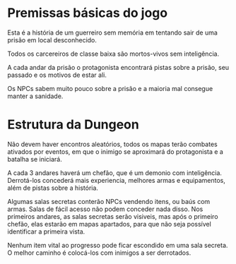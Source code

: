# Premissas básicas do jogo

Esta é a história de um guerreiro sem memória em tentando sair de uma prisão em local desconhecido.

Todos os carcereiros de classe baixa são mortos-vivos sem inteligência.

A cada andar da prisão o protagonista encontrará pistas sobre a prisão, seu passado e os motivos de estar ali.

Os NPCs sabem muito pouco sobre a prisão e a maioria mal consegue manter a sanidade.

# Estrutura da Dungeon

Não devem haver encontros aleatórios, todos os mapas terão combates ativados por eventos, em que o inimigo se aproximará do protagonista e a batalha se iniciará.

A cada 3 andares haverá um chefão, que é um demonio com inteligência. Derrotá-los concederá mais experiencia, melhores armas e equipamentos, além de pistas sobre a história.

Algumas salas secretas conterão NPCs vendendo itens, ou baús com armas. Salas de fácil acesso não podem conceder nada disso. Nos primeiros andares, as salas secretas serão visiveis, mas após o primeiro chefão, elas estarão em mapas apartados, para que não seja possível identificar a primeira vista.

Nenhum item vital ao progresso pode ficar escondido em uma sala secreta. O melhor caminho é colocá-los com inimigos a ser derrotados.